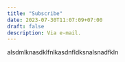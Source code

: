 ```yaml
---
title: "Subscribe"
date: 2023-07-30T11:07:09+07:00
draft: false
description: Via e-mail.
---
```


alsdmlknasdklfnlkasdnfldksnalsnadfkln